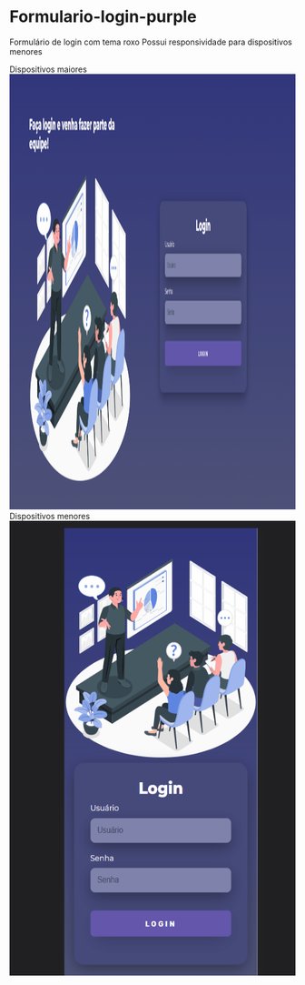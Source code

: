 # Formulario-login-purple
Formulário de login com tema roxo
Possui responsividade para dispositivos menores
</hr>
Dispositivos maiores
<img src="./login-gif-lg.gif" alt="login-gif" width="1024px" height="766px">
Dispositivos menores
<img src="./login-gif-sg.gif" alt="login-gif" height="800px">